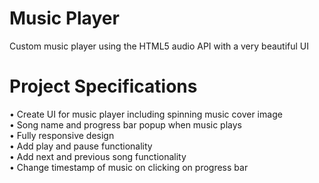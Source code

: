 # Music Player
Custom music player using the HTML5 audio API with a very beautiful UI

# Project Specifications
• Create UI for music player including spinning music cover image                                        
• Song name and progress bar popup when music plays                                                      
• Fully responsive design                                                                                
• Add play and pause functionality                                                                       
• Add next and previous song functionality                                                               
• Change timestamp of music on clicking on progress bar                                                  